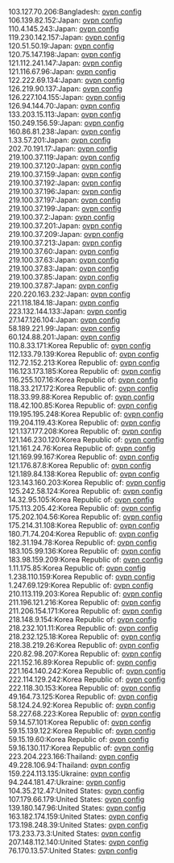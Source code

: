 103.127.70.206:Bangladesh: [ovpn config](vpn/103_127_70_206.ovpn)  
106.139.82.152:Japan: [ovpn config](vpn/106_139_82_152.ovpn)  
110.4.145.243:Japan: [ovpn config](vpn/110_4_145_243.ovpn)  
119.230.142.157:Japan: [ovpn config](vpn/119_230_142_157.ovpn)  
120.51.50.19:Japan: [ovpn config](vpn/120_51_50_19.ovpn)  
120.75.147.198:Japan: [ovpn config](vpn/120_75_147_198.ovpn)  
121.112.241.147:Japan: [ovpn config](vpn/121_112_241_147.ovpn)  
121.116.67.96:Japan: [ovpn config](vpn/121_116_67_96.ovpn)  
122.222.69.134:Japan: [ovpn config](vpn/122_222_69_134.ovpn)  
126.219.90.137:Japan: [ovpn config](vpn/126_219_90_137.ovpn)  
126.227.104.155:Japan: [ovpn config](vpn/126_227_104_155.ovpn)  
126.94.144.70:Japan: [ovpn config](vpn/126_94_144_70.ovpn)  
133.203.15.113:Japan: [ovpn config](vpn/133_203_15_113.ovpn)  
150.249.156.59:Japan: [ovpn config](vpn/150_249_156_59.ovpn)  
160.86.81.238:Japan: [ovpn config](vpn/160_86_81_238.ovpn)  
1.33.57.201:Japan: [ovpn config](vpn/1_33_57_201.ovpn)  
202.70.191.17:Japan: [ovpn config](vpn/202_70_191_17.ovpn)  
219.100.37.119:Japan: [ovpn config](vpn/219_100_37_119.ovpn)  
219.100.37.120:Japan: [ovpn config](vpn/219_100_37_120.ovpn)  
219.100.37.159:Japan: [ovpn config](vpn/219_100_37_159.ovpn)  
219.100.37.192:Japan: [ovpn config](vpn/219_100_37_192.ovpn)  
219.100.37.196:Japan: [ovpn config](vpn/219_100_37_196.ovpn)  
219.100.37.197:Japan: [ovpn config](vpn/219_100_37_197.ovpn)  
219.100.37.199:Japan: [ovpn config](vpn/219_100_37_199.ovpn)  
219.100.37.2:Japan: [ovpn config](vpn/219_100_37_2.ovpn)  
219.100.37.201:Japan: [ovpn config](vpn/219_100_37_201.ovpn)  
219.100.37.209:Japan: [ovpn config](vpn/219_100_37_209.ovpn)  
219.100.37.213:Japan: [ovpn config](vpn/219_100_37_213.ovpn)  
219.100.37.60:Japan: [ovpn config](vpn/219_100_37_60.ovpn)  
219.100.37.63:Japan: [ovpn config](vpn/219_100_37_63.ovpn)  
219.100.37.83:Japan: [ovpn config](vpn/219_100_37_83.ovpn)  
219.100.37.85:Japan: [ovpn config](vpn/219_100_37_85.ovpn)  
219.100.37.87:Japan: [ovpn config](vpn/219_100_37_87.ovpn)  
220.220.163.232:Japan: [ovpn config](vpn/220_220_163_232.ovpn)  
221.118.184.18:Japan: [ovpn config](vpn/221_118_184_18.ovpn)  
223.132.144.133:Japan: [ovpn config](vpn/223_132_144_133.ovpn)  
27.147.126.104:Japan: [ovpn config](vpn/27_147_126_104.ovpn)  
58.189.221.99:Japan: [ovpn config](vpn/58_189_221_99.ovpn)  
60.124.88.201:Japan: [ovpn config](vpn/60_124_88_201.ovpn)  
110.8.33.171:Korea Republic of: [ovpn config](vpn/110_8_33_171.ovpn)  
112.133.79.139:Korea Republic of: [ovpn config](vpn/112_133_79_139.ovpn)  
112.72.152.213:Korea Republic of: [ovpn config](vpn/112_72_152_213.ovpn)  
116.123.173.185:Korea Republic of: [ovpn config](vpn/116_123_173_185.ovpn)  
116.255.107.16:Korea Republic of: [ovpn config](vpn/116_255_107_16.ovpn)  
118.33.217.172:Korea Republic of: [ovpn config](vpn/118_33_217_172.ovpn)  
118.33.99.88:Korea Republic of: [ovpn config](vpn/118_33_99_88.ovpn)  
118.42.100.85:Korea Republic of: [ovpn config](vpn/118_42_100_85.ovpn)  
119.195.195.248:Korea Republic of: [ovpn config](vpn/119_195_195_248.ovpn)  
119.204.119.43:Korea Republic of: [ovpn config](vpn/119_204_119_43.ovpn)  
121.137.177.208:Korea Republic of: [ovpn config](vpn/121_137_177_208.ovpn)  
121.146.230.120:Korea Republic of: [ovpn config](vpn/121_146_230_120.ovpn)  
121.161.24.76:Korea Republic of: [ovpn config](vpn/121_161_24_76.ovpn)  
121.169.99.167:Korea Republic of: [ovpn config](vpn/121_169_99_167.ovpn)  
121.176.87.8:Korea Republic of: [ovpn config](vpn/121_176_87_8.ovpn)  
121.189.84.138:Korea Republic of: [ovpn config](vpn/121_189_84_138.ovpn)  
123.143.160.203:Korea Republic of: [ovpn config](vpn/123_143_160_203.ovpn)  
125.242.58.124:Korea Republic of: [ovpn config](vpn/125_242_58_124.ovpn)  
14.32.95.105:Korea Republic of: [ovpn config](vpn/14_32_95_105.ovpn)  
175.113.205.42:Korea Republic of: [ovpn config](vpn/175_113_205_42.ovpn)  
175.202.104.56:Korea Republic of: [ovpn config](vpn/175_202_104_56.ovpn)  
175.214.31.108:Korea Republic of: [ovpn config](vpn/175_214_31_108.ovpn)  
180.71.74.204:Korea Republic of: [ovpn config](vpn/180_71_74_204.ovpn)  
182.31.194.78:Korea Republic of: [ovpn config](vpn/182_31_194_78.ovpn)  
183.105.99.136:Korea Republic of: [ovpn config](vpn/183_105_99_136.ovpn)  
183.98.159.209:Korea Republic of: [ovpn config](vpn/183_98_159_209.ovpn)  
1.11.175.85:Korea Republic of: [ovpn config](vpn/1_11_175_85.ovpn)  
1.238.110.159:Korea Republic of: [ovpn config](vpn/1_238_110_159.ovpn)  
1.247.69.129:Korea Republic of: [ovpn config](vpn/1_247_69_129.ovpn)  
210.113.119.203:Korea Republic of: [ovpn config](vpn/210_113_119_203.ovpn)  
211.196.121.216:Korea Republic of: [ovpn config](vpn/211_196_121_216.ovpn)  
211.206.154.171:Korea Republic of: [ovpn config](vpn/211_206_154_171.ovpn)  
218.148.9.154:Korea Republic of: [ovpn config](vpn/218_148_9_154.ovpn)  
218.232.101.11:Korea Republic of: [ovpn config](vpn/218_232_101_11.ovpn)  
218.232.125.18:Korea Republic of: [ovpn config](vpn/218_232_125_18.ovpn)  
218.38.219.26:Korea Republic of: [ovpn config](vpn/218_38_219_26.ovpn)  
220.82.98.207:Korea Republic of: [ovpn config](vpn/220_82_98_207.ovpn)  
221.152.16.89:Korea Republic of: [ovpn config](vpn/221_152_16_89.ovpn)  
221.164.140.242:Korea Republic of: [ovpn config](vpn/221_164_140_242.ovpn)  
222.114.129.242:Korea Republic of: [ovpn config](vpn/222_114_129_242.ovpn)  
222.118.30.153:Korea Republic of: [ovpn config](vpn/222_118_30_153.ovpn)  
49.164.73.125:Korea Republic of: [ovpn config](vpn/49_164_73_125.ovpn)  
58.124.24.92:Korea Republic of: [ovpn config](vpn/58_124_24_92.ovpn)  
58.227.68.223:Korea Republic of: [ovpn config](vpn/58_227_68_223.ovpn)  
59.14.57.101:Korea Republic of: [ovpn config](vpn/59_14_57_101.ovpn)  
59.15.139.122:Korea Republic of: [ovpn config](vpn/59_15_139_122.ovpn)  
59.15.19.60:Korea Republic of: [ovpn config](vpn/59_15_19_60.ovpn)  
59.16.130.117:Korea Republic of: [ovpn config](vpn/59_16_130_117.ovpn)  
223.204.223.166:Thailand: [ovpn config](vpn/223_204_223_166.ovpn)  
49.228.106.94:Thailand: [ovpn config](vpn/49_228_106_94.ovpn)  
159.224.113.135:Ukraine: [ovpn config](vpn/159_224_113_135.ovpn)  
94.244.181.47:Ukraine: [ovpn config](vpn/94_244_181_47.ovpn)  
104.35.212.47:United States: [ovpn config](vpn/104_35_212_47.ovpn)  
107.179.66.179:United States: [ovpn config](vpn/107_179_66_179.ovpn)  
139.180.147.96:United States: [ovpn config](vpn/139_180_147_96.ovpn)  
163.182.174.159:United States: [ovpn config](vpn/163_182_174_159.ovpn)  
173.198.248.39:United States: [ovpn config](vpn/173_198_248_39.ovpn)  
173.233.73.3:United States: [ovpn config](vpn/173_233_73_3.ovpn)  
207.148.112.140:United States: [ovpn config](vpn/207_148_112_140.ovpn)  
76.170.13.57:United States: [ovpn config](vpn/76_170_13_57.ovpn)  
